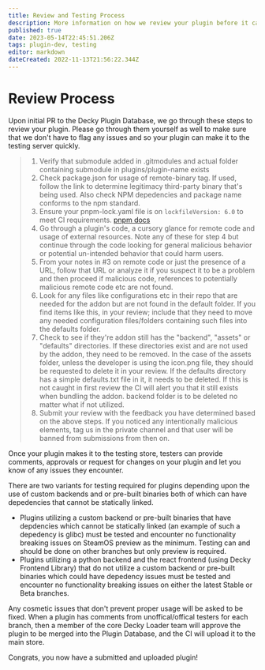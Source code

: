 ```yaml
---
title: Review and Testing Process
description: More information on how we review your plugin before it can make it to users.
published: true
date: 2023-05-14T22:45:51.206Z
tags: plugin-dev, testing
editor: markdown
dateCreated: 2022-11-13T21:56:22.344Z
---
```


# Review Process

Upon initial PR to the Decky Plugin Database, we go through these steps to review your plugin.
Please go through them yourself as well to make sure that we don't have to flag any issues and so your plugin can make it to the testing server quickly.


> 1. Verify that submodule added in .gitmodules and actual folder containing submodule in plugins/plugin-name exists
> 2. Check package.json for usage of remote-binary tag. If used, follow the link to determine legitimacy third-party binary that's being used. Also check NPM depedencies and package name conforms to the npm standard.
> 3. Ensure your pnpm-lock.yaml file is on `lockfileVersion: 6.0` to meet CI requirements. [pnpm docs](https://pnpm.io/)
> 4. Go through a plugin's code, a cursory glance for remote code and usage of external resources. Note any of these for step 4 but continue through the code looking for general malicious behavior or potential un-intended behavior that could harm users.
> 5. From your notes in #3 on remote code or just the presence of a URL, follow that URL or analyze it if you suspect it to be a problem and then proceed if malicious code, references to potentially malicious remote code etc are not found.
> 6. Look for any files like configurations etc in their repo that are needed for the addon but are not found in the default folder. If you find items like this, in your review; include that they need to move any needed configuration files/folders containing such files into the defaults folder.
> 7. Check to see if they're addon still has the "backend", "assets" or "defaults" directories. If these directories exist and are not used by the addon, they need to be removed. In the case of the assets folder, unless the developer is using the icon.png file, they should be requested to delete it in your review. If the defaults directory has a simple defaults.txt file in it, it needs to be deleted. If this is not caught in first review the CI will alert you that it still exists when bundling the addon. backend folder is to be deleted no matter what if not utilized.
> 8. Submit your review with the feedback you have determined based on the above steps. If you noticed any intentionally malicious elements, tag us in the private channel and that user will be banned from submissions from then on.

Once your plugin makes it to the testing store, testers can provide comments, approvals or request for changes on your plugin and let you know of any issues they encounter.

There are two variants for testing required for plugins depending upon the use of custom backends and or pre-built binaries both of which can have depedencies that cannot be statically linked.

* Plugins utilizing a custom backend or pre-built binaries that have depdencies which cannot be statically linked (an example of such a depedency is glibc) must be tested and encounter no functionality breaking issues on SteamOS preview as the minimum. Testing can and should be done on other branches but only preview is required.
* Plugins utilizing a python backend and the react frontend (using Decky Frontend Library) that do not utilize a custom backend or pre-built binaries which could have depedency issues must be tested and encounter no functionality breaking issues on either the latest Stable or Beta branches.

Any cosmetic issues that don't prevent proper usage will be asked to be fixed. When a plugin has comments from unoffical/offical testers for each branch, then a member of the core Decky Loader team will approve the plugin to be merged into the Plugin Database, and the CI will upload it to the main store.

Congrats, you now have a submitted and uploaded plugin!